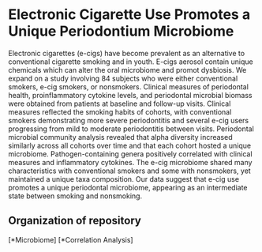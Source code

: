 # Electronic Cigarette Use Promotes a Unique Periodontium Microbiome
Electronic cigarettes (e-cigs) have become prevalent as an alternative to conventional cigarette smoking and in youth. E-cigs aerosol contain unique chemicals which can alter the oral microbiome and promot dysbiosis. We expand on a study involving 84 subjects who were either conventional smokers, e-cig smokers, or nonsmokers. Clinical measures of periodontal health, proinflammatory cytokine levels, and periodontal microbial biomass were obtained from patients at baseline and follow-up visits. Clinical measures reflected the smoking habits of cohorts, with conventional smokers demonstrating more severe periodontitis and several e-cig users progressing from mild to moderate periodontitis between visits. Periodontal microbial community analysis revealed that alpha diversity increased similarly across all cohorts over time and that each cohort hosted a unique microbiome. Pathogen-containing genera positively correlated with clinical measures and inflammatory cytokines. The e-cig microbiome shared many characteristics with conventional smokers and some with nonsmokers, yet maintained a unique taxa composition. Our data suggest that e-cig use promotes a unique periodontal microbiome, appearing as an intermediate state between smoking and nonsmoking.

## Organization of repository
[*Microbiome]
[*Correlation Analysis]
